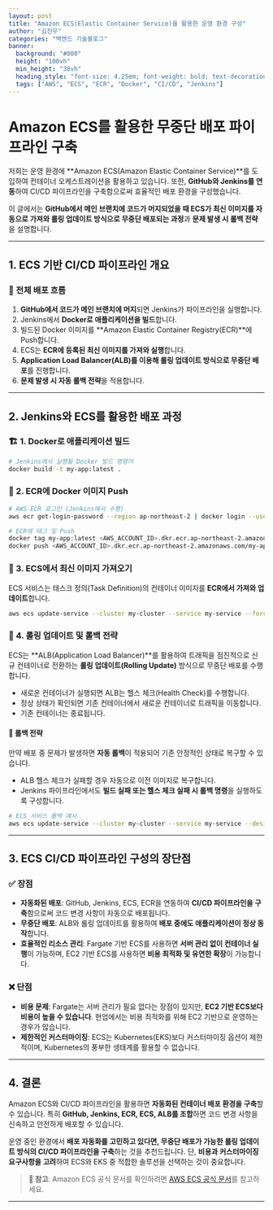 ```yaml
---
layout: post  
title: "Amazon ECS(Elastic Container Service)을 활용한 운영 환경 구성"  
author: "김진우"  
categories: "백엔드 기술블로그"  
banner:  
  background: "#000"  
  height: "100vh"  
  min_height: "38vh"  
  heading_style: "font-size: 4.25em; font-weight: bold; text-decoration: underline"  
  tags: ["AWS", "ECS", "ECR", "Docker", "CI/CD", "Jenkins"]
---
```


# Amazon ECS를 활용한 무중단 배포 파이프라인 구축

저희는 운영 환경에 **Amazon ECS(Amazon Elastic Container Service)**를 도입하여 컨테이너 오케스트레이션을 활용하고 있습니다. 또한, **GitHub와 Jenkins를 연동**하여 CI/CD 파이프라인을 구축함으로써 효율적인 배포 환경을 구성했습니다.

이 글에서는 **GitHub에서 메인 브랜치에 코드가 머지되었을 때 ECS가 최신 이미지를 자동으로 가져와 롤링 업데이트 방식으로 무중단 배포되는 과정**과 **문제 발생 시 롤백 전략**을 설명합니다.

---

## 1. ECS 기반 CI/CD 파이프라인 개요

### 🔹 전체 배포 흐름

1. **GitHub에서 코드가 메인 브랜치에 머지**되면 Jenkins가 파이프라인을 실행합니다.
2. Jenkins에서 **Docker로 애플리케이션을 빌드**합니다.
3. 빌드된 Docker 이미지를 **Amazon Elastic Container Registry(ECR)**에 Push합니다.
4. ECS는 **ECR에 등록된 최신 이미지를 가져와 실행**합니다.
5. **Application Load Balancer(ALB)를 이용해 롤링 업데이트 방식으로 무중단 배포**를 진행합니다.
6. **문제 발생 시 자동 롤백 전략**을 적용합니다.

---

## 2. Jenkins와 ECS를 활용한 배포 과정

### 🏗 1. Docker로 애플리케이션 빌드
```sh
# Jenkins에서 실행될 Docker 빌드 명령어
docker build -t my-app:latest .
```

### 📌 2. ECR에 Docker 이미지 Push
```sh
# AWS ECR 로그인 (Jenkins에서 수행)
aws ecr get-login-password --region ap-northeast-2 | docker login --username AWS --password-stdin <AWS_ACCOUNT_ID>.dkr.ecr.ap-northeast-2.amazonaws.com

# ECR에 태그 및 Push
docker tag my-app:latest <AWS_ACCOUNT_ID>.dkr.ecr.ap-northeast-2.amazonaws.com/my-app:latest
docker push <AWS_ACCOUNT_ID>.dkr.ecr.ap-northeast-2.amazonaws.com/my-app:latest
```

### 🚀 3. ECS에서 최신 이미지 가져오기
ECS 서비스는 태스크 정의(Task Definition)의 컨테이너 이미지를 **ECR에서 가져와 업데이트**합니다.
```sh
aws ecs update-service --cluster my-cluster --service my-service --force-new-deployment
```

### 🔄 4. 롤링 업데이트 및 롤백 전략
ECS는 **ALB(Application Load Balancer)**를 활용하여 트래픽을 점진적으로 신규 컨테이너로 전환하는 **롤링 업데이트(Rolling Update)** 방식으로 무중단 배포를 수행합니다.
- 새로운 컨테이너가 실행되면 ALB는 헬스 체크(Health Check)를 수행합니다.
- 정상 상태가 확인되면 기존 컨테이너에서 새로운 컨테이너로 트래픽을 이동합니다.
- 기존 컨테이너는 종료됩니다.

#### 🚨 롤백 전략
만약 배포 중 문제가 발생하면 **자동 롤백**이 적용되어 기존 안정적인 상태로 복구할 수 있습니다.
- ALB 헬스 체크가 실패할 경우 자동으로 이전 이미지로 복구합니다.
- Jenkins 파이프라인에서도 **빌드 실패 또는 헬스 체크 실패 시 롤백 명령**을 실행하도록 구성합니다.

```sh
# ECS 서비스 롤백 예시
aws ecs update-service --cluster my-cluster --service my-service --desired-count 2 --rollback-deployment
```

---

## 3. ECS CI/CD 파이프라인 구성의 장단점

### ✅ 장점
- **자동화된 배포**: GitHub, Jenkins, ECS, ECR을 연동하여 **CI/CD 파이프라인을 구축**함으로써 코드 변경 사항이 자동으로 배포됩니다.
- **무중단 배포**: ALB와 롤링 업데이트를 활용하여 **배포 중에도 애플리케이션이 정상 동작**합니다.
- **효율적인 리소스 관리**: Fargate 기반 ECS를 사용하면 **서버 관리 없이 컨테이너 실행**이 가능하며, EC2 기반 ECS를 사용하면 **비용 최적화 및 유연한 확장**이 가능합니다.

### ❌ 단점
- **비용 문제**: Fargate는 서버 관리가 필요 없다는 장점이 있지만, **EC2 기반 ECS보다 비용이 높을 수 있습니다**. 현업에서는 비용 최적화를 위해 EC2 기반으로 운영하는 경우가 많습니다.
- **제한적인 커스터마이징**: ECS는 Kubernetes(EKS)보다 커스터마이징 옵션이 제한적이며, Kubernetes의 풍부한 생태계를 활용할 수 없습니다.

---

## 4. 결론

Amazon ECS와 CI/CD 파이프라인을 활용하면 **자동화된 컨테이너 배포 환경을 구축**할 수 있습니다. 특히 **GitHub, Jenkins, ECR, ECS, ALB를 조합**하면 코드 변경 사항을 신속하고 안전하게 배포할 수 있습니다.

운영 중인 환경에서 **배포 자동화를 고민하고 있다면, 무중단 배포가 가능한 롤링 업데이트 방식의 CI/CD 파이프라인을 구축**하는 것을 추천드립니다. 단, **비용과 커스터마이징 요구사항을 고려**하여 ECS와 EKS 중 적합한 솔루션을 선택하는 것이 중요합니다.

> **🔎 참고**: Amazon ECS 공식 문서를 확인하려면 [AWS ECS 공식 문서](https://docs.aws.amazon.com/ecs/)를 참고하세요.
---

